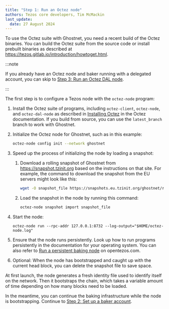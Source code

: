 ```yaml
---
title: "Step 1: Run an Octez node"
authors: Tezos core developers, Tim McMackin
last_update:
  date: 27 August 2024
---
```


To use the Octez suite with Ghostnet, you need a recent build of the Octez binaries.
You can build the Octez suite from the source code or install prebuilt binaries as described at https://tezos.gitlab.io/introduction/howtoget.html.

:::note

If you already have an Octez node and baker running with a delegated account, you can skip to [Step 3: Run an Octez DAL node](/tutorials/join-dal-baker/run-dal-node).

:::

The first step is to configure a Tezos node with the `octez-node` program:

1. Install the Octez suite of programs, including `octez-client`, `octez-node`, and `octez-dal-node` as described in [Installing Octez](https://tezos.gitlab.io/introduction/howtoget.html) in the Octez documentation.
If you build from source, you can use the `latest_branch` branch to work with Ghostnet.

1. Initialize the Octez node for Ghostnet, such as in this example:

   ```bash
   octez-node config init --network ghostnet
   ```

1. Speed up the process of initializing the node by loading a snapshot:

   1. Download a rolling snapshot of Ghostnet from https://snapshot.tzinit.org based on the instructions on that site.
   For example, the command to download the snapshot from the EU servers might look like this:

      ```bash
      wget -O snapshot_file https://snapshots.eu.tzinit.org/ghostnet/rolling
      ```

   1. Load the snapshot in the node by running this command:

      ```bash
      octez-node snapshot import snapshot_file
      ```

1. Start the node:

   ```
   octez-node run --rpc-addr 127.0.0.1:8732 --log-output="$HOME/octez-node.log"
   ```

1. Ensure that the node runs persistently.
Look up how to run programs persistently in the documentation for your operating system.
You can also refer to [Run a persistent baking node](https://opentezos.com/node-baking/baking/persistent-baker/) on opentezos.com.

1. Optional: When the node has bootstrapped and caught up with the current head block, you can delete the snapshot file to save space.

At first launch, the node generates a fresh identity file used to identify itself on the network.
Then it bootstraps the chain, which takes a variable amount of time depending on how many blocks need to be loaded.

In the meantime, you can continue the baking infrastructure while the node is bootstrapping.
Continue to [Step 2: Set up a baker account](/tutorials/join-dal-baker/prepare-account).
